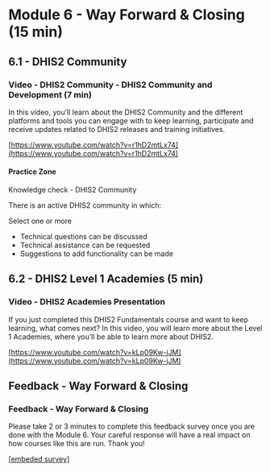 
# Module 6 - Way Forward & Closing (15 min)

## 6.1 - DHIS2 Community

### Video - DHIS2 Community - DHIS2 Community and Development (7 min)

In this video, you’ll learn about the DHIS2 Community and the different platforms and tools you can engage with to keep learning, participate and receive updates related to DHIS2 releases and training initiatives.

[https://www.youtube.com/watch?v=r1hD2mtLx74](https://www.youtube.com/watch?v=r1hD2mtLx74)

#### Practice Zone

Knowledge check - DHIS2 Community

There is an active DHIS2 community in which:

Select one or more

* Technical questions can be discussed
* Technical assistance can be requested
* Suggestions to add functionality can be made

## 6.2 - DHIS2 Level 1 Academies (5 min)

### Video - DHIS2 Academies Presentation

If you just completed this DHIS2 Fundamentals course and want to keep learning, what comes next? In this video, you will learn more about  the Level 1 Academies, where you’ll be able to learn more about DHIS2.

[https://www.youtube.com/watch?v=kLp09Kw-jJM](https://www.youtube.com/watch?v=kLp09Kw-jJM)

## Feedback - Way Forward & Closing

### Feedback - Way Forward & Closing

Please take 2 or 3 minutes to complete this feedback survey once you are done with the Module 6. Your careful response will have a real impact on how courses like this are run. Thank you!

[[embeded survey](https://forms.gle/p4iDuLYGHwuvP8mz9)]
